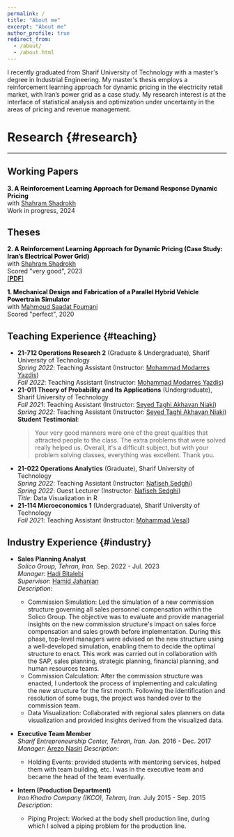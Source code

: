 ```yaml
---
permalink: /
title: "About me"
excerpt: "About me"
author_profile: true
redirect_from: 
  - /about/
  - /about.html
---
```


I recently graduated from Sharif University of Technology with a master's degree in Industrial Engineering. My master's thesis employs a reinforcement learning approach for dynamic pricing in the electricity retail market, with Iran’s power grid as a case study. My research interest is at the interface of statistical analysis and optimization under uncertainty in the areas of pricing and revenue management.


# Research {#research}
---
## Working Papers
<span style="color: black">**3. A Reinforcement Learning Approach for Demand Response Dynamic Pricing**</span> \
  with [Shahram Shadrokh](http://ie.sharif.ir/~ieweb/?p=faculty/shadrokh) \
  Work in progress, 2024 
  
## Theses

<span style="color: black">**2. A Reinforcement Learning Approach for Dynamic Pricing (Case Study: Iran’s Electrical Power Grid)**</span> \
  with [Shahram Shadrokh](http://ie.sharif.ir/~ieweb/?p=faculty/shadrokh) \
  Scored "very good", 2023 \
  [[**PDF**]](/files/English.pdf) 

<span style="color: black">**1. Mechanical Design and Fabrication of a Parallel Hybrid Vehicle Powertrain Simulator**</span> \
  with [Mahmoud Saadat Foumani](https://scholar.google.com/citations?hl=en&user=20cCIVAAAAAJ) \
  Scored "perfect", 2020 
  
Teaching Experience {#teaching}
------
- **21-712 Operations Research 2** (Graduate & Undergraduate), Sharif University of Technology\
  *Spring 2022*: Teaching Assistant (Instructor: [Mohammad Modarres Yazdis](https://sina.sharif.edu/~modarres/)) \
  *Fall 2022*: Teaching Assistant (Instructor: [Mohammad Modarres Yazdis](https://sina.sharif.edu/~modarres/)) 
- **21-011 Theory of Probability and Its Applications** (Undergraduate), Sharif University of Technology\
  *Fall 2021*: Teaching Assistant (Instructor: [Seyed Taghi Akhavan Niaki](https://sina.sharif.edu/~niaki/)) \
  *Spring 2022*: Teaching Assistant (Instructor: [Seyed Taghi Akhavan Niaki](https://sina.sharif.edu/~niaki/)) \
  **Student Testimonial**:
  > Your very good manners were one of the great qualities that attracted people to the class. The extra problems that were solved really helped us. Overall, it's a difficult subject, 
  > but with your problem solving classes, everything was excellent. Thank you.
- **21-022 Operations Analytics** (Graduate), Sharif University of Technology\
  *Spring 2022*: Teaching Assistant (Instructor: [Nafiseh Sedghi](http://ie.sharif.ir/~ieweb/?p=faculty/sedghi)) \
  *Spring 2022*: Guest Lecturer (Instructor: [Nafiseh Sedghi](http://ie.sharif.ir/~ieweb/?p=faculty/sedghi)) \
  *Title*: Data Visualization in R
- **21-114 Microeconomics 1** (Undergraduate), Sharif University of Technology \
  *Fall 2021*: Teaching Assistant (Instructor: [Mohammad Vesal](https://gsme.sharif.edu/~vesal/)) 

Industry Experience {#industry}
------
- **Sales Planning Analyst** <br />
  _Solico Group, Tehran, Iran._ Sep. 2022 - Jul. 2023 <br />
  _Manager_: [Hadi Bitalebi](https://www.linkedin.com/in/hadibitalebi/) <br />
  _Supervisor_: [Hamid Jahanian](https://www.linkedin.com/in/hamidjahanian/) <br />
  _Description_: <br />
    - Commission Simulation: Led the simulation of a new commission structure governing all sales personnel compensation within the Solico Group. The objective was to evaluate and provide managerial insights on the new commission structure's impact on sales force compensation and sales growth before implementation. During this phase, top-level managers were advised on the new structure using a well-developed simulation, enabling them to decide the optimal structure to enact. This work was carried out in collaboration with the SAP, sales planning, strategic planning, financial planning, and human resources teams.
    - Commission Calculation: After the commission structure was enacted, I undertook the process of implementing and calculating the new structure for the first month. Following the identification and resolution of some bugs, the project was handed over to the commission team.
    - Data Visualization: Collaborated with regional sales planners on data visualization and provided insights derived from the visualized data. <br />
  
- **Executive Team Member** <br />
_Sharif Entrepreneurship Center, Tehran, Iran._ Jan. 2016 - Dec. 2017 <br />
_Manager_: [Arezo Nasiri](https://www.linkedin.com/in/arezoonasiri/)
_Description_: <br />
  - Holding Events: provided students with mentoring services, helped them with team building, etc. I was in the executive team and became the head of the team eventually. <br />

- **Intern (Production Department)**<br />
_Iran Khodro Company (IKCO), Tehran, Iran._ July 2015 - Sep. 2015 <br />
_Description_: <br />
  - Piping Project: Worked at the body shell production line, during which I solved a piping problem for the production line. <br /> 


